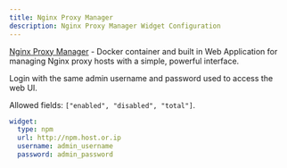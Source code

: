 ```yaml
---
title: Nginx Proxy Manager
description: Nginx Proxy Manager Widget Configuration
---
```


[Nginx Proxy Manager](https://nginxproxymanager.com/) - Docker container and built in Web Application for managing Nginx proxy hosts with a simple, powerful interface.

Login with the same admin username and password used to access the web UI.

Allowed fields: `["enabled", "disabled", "total"]`.

```yaml
widget:
  type: npm
  url: http://npm.host.or.ip
  username: admin_username
  password: admin_password
```
